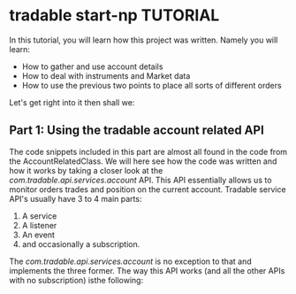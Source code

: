 tradable start-np TUTORIAL
===========================

In this tutorial, you will learn how this project was written. Namely you will learn:

 * How to gather and use account details
 * How to deal with instruments and Market data
 * How to use the previous two points to place all sorts of different orders
 
Let's get right into it then shall we:

Part 1: Using the tradable account related API
----------------------------------------------

The code snippets included in this part are almost all found in the code from the AccountRelatedClass. We will here see how the code was written and how it works by taking a closer look at the *com.tradable.api.services.account* API. This API essentially allows us to monitor orders trades and position on the current account. Tradable service API's usually have 3 to 4 main parts:

 1. A service
 2. A listener
 3. An event
 4. and occasionally a subscription.

The *com.tradable.api.services.account* is no exception to that and implements the three former. The way this API works (and all the other APIs with no subscription) isthe following: 